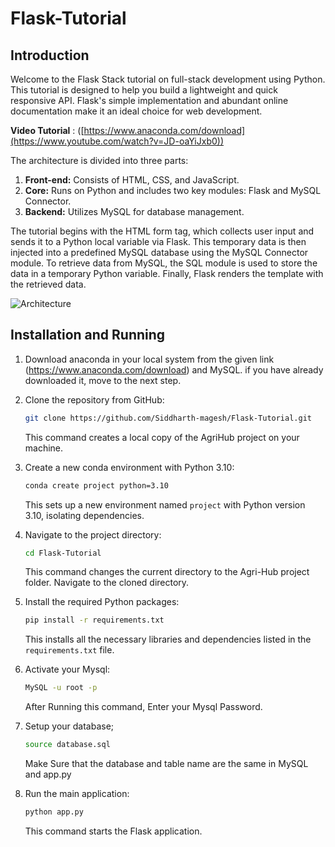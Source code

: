 # Flask-Tutorial

## Introduction
Welcome to the Flask Stack tutorial on full-stack development using Python. This tutorial is designed to help you build a lightweight and quick responsive API. Flask's simple implementation and abundant online documentation make it an ideal choice for web development. 

**Video Tutorial** : ([https://www.anaconda.com/download](https://www.youtube.com/watch?v=JD-oaYiJxb0))

The architecture is divided into three parts:
1. **Front-end:** Consists of HTML, CSS, and JavaScript.
2. **Core:** Runs on Python and includes two key modules: Flask and MySQL Connector.
3. **Backend:** Utilizes MySQL for database management.

The tutorial begins with the HTML form tag, which collects user input and sends it to a Python local variable via Flask. This temporary data is then injected into a predefined MySQL database using the MySQL Connector module. To retrieve data from MySQL, the SQL module is used to store the data in a temporary Python variable. Finally, Flask renders the template with the retrieved data.

![[Architecture](https://github.com/Siddharth-magesh/Flask-Tutorial/tree/main/materials)
](https://github.com/Siddharth-magesh/Flask-Tutorial/blob/main/materials/Architecture.jpg)

## Installation and Running
1. Download anaconda in your local system from the given link (https://www.anaconda.com/download) and MySQL.
    if you have already downloaded it, move to the next step.

2. Clone the repository from GitHub:
    ```bash
    git clone https://github.com/Siddharth-magesh/Flask-Tutorial.git
    ```
    This command creates a local copy of the AgriHub project on your machine.

3. Create a new conda environment with Python 3.10:
    ```bash
    conda create project python=3.10
    ```
    This sets up a new environment named `project` with Python version 3.10, isolating dependencies.

4. Navigate to the project directory:
    ```bash
    cd Flask-Tutorial
    ```
    This command changes the current directory to the Agri-Hub project folder. Navigate to the cloned directory.

5. Install the required Python packages:
    ```bash
    pip install -r requirements.txt
    ```
    This installs all the necessary libraries and dependencies listed in the `requirements.txt` file.

6. Activate your Mysql:
   ```bash
   MySQL -u root -p
   ```
   After Running this command, Enter your Mysql Password.

7. Setup your database;
   ```bash
   source database.sql
   ```
   Make Sure that the database and table name are the same in MySQL and app.py

8. Run the main application:
    ```bash
    python app.py
    ```
    This command starts the Flask application.
